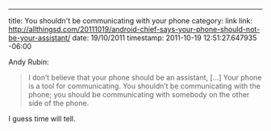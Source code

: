 --- 
title: You shouldn't be communicating with your phone
category: link
link: http://allthingsd.com/20111019/android-chief-says-your-phone-should-not-be-your-assistant/
date: 19/10/2011
timestamp: 2011-10-19 12:51:27.647935 -06:00

Andy Rubin:

> I don’t believe that your phone should be an assistant, [...] Your phone is a tool for communicating. You shouldn’t be communicating with the phone; you should be communicating with somebody on the other side of the phone.

I guess time will tell.

